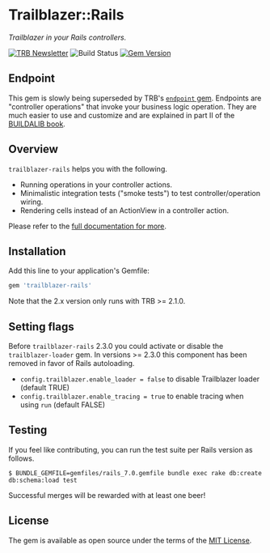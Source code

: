 # Trailblazer::Rails

*Trailblazer in your Rails controllers.*

[![TRB Newsletter](https://img.shields.io/badge/TRB-newsletter-lightgrey.svg)](http://trailblazer.to/newsletter/)
![Build
Status](https://github.com/trailblazer/trailblazer-rails/actions/workflows/ci.yml/badge.svg?branch=master)
[![Gem Version](https://badge.fury.io/rb/trailblazer-rails.svg)](http://badge.fury.io/rb/trailblazer-rails)

## Endpoint

This gem is slowly being superseded by TRB's [`endpoint` gem](https://trailblazer.to/2.1/docs/endpoint.html). Endpoints are "controller operations" that invoke your business logic operation. They are much easier to use and customize and are explained in part II of the [BUILDALIB book](https://leanpub.com/buildalib).

## Overview

`trailblazer-rails` helps you with the following.

* Running operations in your controller actions.
* Minimalistic integration tests ("smoke tests") to test controller/operation wiring.
* Rendering cells instead of an ActionView in a controller action.

Please refer to the [full documentation for more](https://trailblazer.to/2.1/docs/trailblazer.html#trailblazer-rails).

## Installation

Add this line to your application's Gemfile:

```ruby
gem 'trailblazer-rails'
```

Note that the 2.x version only runs with TRB >= 2.1.0.

## Setting flags

Before `trailblazer-rails` 2.3.0 you could activate or disable the `trailblazer-loader` gem. In versions >= 2.3.0 this component has been removed in favor of Rails autoloading.

* `config.trailblazer.enable_loader = false` to disable Trailblazer loader (default TRUE)
* `config.trailblazer.enable_tracing = true` to enable tracing when using `run` (default FALSE)

## Testing

If you feel like contributing, you can run the test suite per Rails version as follows.

```
$ BUNDLE_GEMFILE=gemfiles/rails_7.0.gemfile bundle exec rake db:create db:schema:load test
```

Successful merges will be rewarded with at least one beer!

## License

The gem is available as open source under the terms of the [MIT License](http://opensource.org/licenses/MIT).

